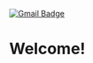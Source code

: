 [![Gmail Badge](https://img.shields.io/badge/Gmail-d14836?style=flat-square&logo=Gmail&logoColor=white&link=mailto:strongest0502@gmail.com)](mailto:strongest0502@gmail.com)

# Welcome!

<!--
**kangmincho1/kangmincho1** is a ✨ _special_ ✨ repository because its `README.md` (this file) appears on your GitHub profile.

Here are some ideas to get you started:

